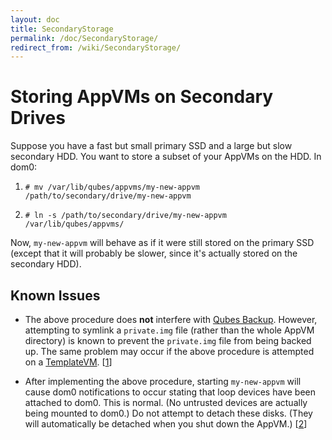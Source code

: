 ```yaml
---
layout: doc
title: SecondaryStorage
permalink: /doc/SecondaryStorage/
redirect_from: /wiki/SecondaryStorage/
---
```


Storing AppVMs on Secondary Drives
==================================

Suppose you have a fast but small primary SSD and a large but slow secondary
HDD.  You want to store a subset of your AppVMs on the HDD. In dom0:

1. `# mv /var/lib/qubes/appvms/my-new-appvm
/path/to/secondary/drive/my-new-appvm`

2. `# ln -s /path/to/secondary/drive/my-new-appvm /var/lib/qubes/appvms/`

Now, `my-new-appvm` will behave as if it were still stored on the primary SSD
(except that it will probably be slower, since it's actually stored on the
secondary HDD).

Known Issues
------------

 * The above procedure does **not** interfere with [Qubes Backup][]. However,
   attempting to symlink a `private.img` file (rather than the whole AppVM
   directory) is known to prevent the `private.img` file from being backed up.
   The same problem may occur if the above procedure is attempted on a
   [TemplateVM][]. [[1]]

 * After implementing the above procedure, starting `my-new-appvm` will cause
   dom0 notifications to occur stating that loop devices have been attached to
   dom0. This is normal. (No untrusted devices are actually being mounted to
   dom0.) Do not attempt to detach these disks. (They will automatically be
   detached when you shut down the AppVM.) [[2]]

[Qubes Backup]: https://www.qubes-os.org/doc/BackupRestore/
[TemplateVM]: https://www.qubes-os.org/doc/Templates/
[1]: https://groups.google.com/d/topic/qubes-users/EITd1kBHD30/discussion
[2]: https://groups.google.com/d/topic/qubes-users/nDrOM7dzLNE/discussion
